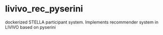 # livivo_rec_pyserini
dockerized STELLA participant system. Implements recommender system in LIVIVO based on pyserini
